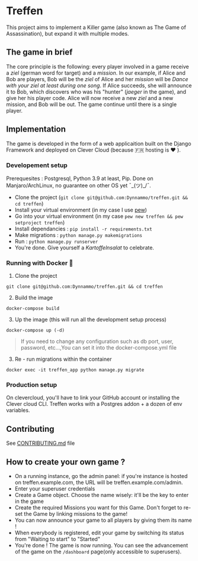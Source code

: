 # Treffen
This project aims to implement a Killer game (also known as The Game of Assassination), but expand it with multiple modes.

## The game in brief
The core principle is the following: every player involved in a game receive a *ziel* (german word for target) and a *mission*. In our example, if Alice and Bob are players, Bob will be the *ziel* of Alice and her *mission* will be *Dance with your ziel at least during one song*. If Alice succeeds, she will announce it to Bob, which discovers who was his "hunter" (*jaeger* in the game), and give her his player code. Alice will now receive a new *ziel* and a new mission, and Bob will be out. The game continue until there is a single player.

## Implementation
The game is developed in the form of a web applicaition built on the Django Framework and deployed on Clever Cloud (because 🇫🇷 hosting is ❤️ ).

### Developement setup
Prerequesites : Postgresql, Python 3.9 at least, Pip. Done on Manjaro/ArchLinux, no guarantee on other OS yet ¯\_(ツ)_/¯.

- Clone the project (`git clone git@github.com:Dynnammo/treffen.git && cd treffen`)
- Install your virtual environment (in my case I use [pew](https://github.com/berdario/pew))
- Go into your virtual environment (in my case `pew new treffen && pew setproject treffen`)
- Install dependancies : `pip install -r requirements.txt`
- Make migrations : `python manage.py makemigrations`
- Run : `python manage.py runserver`
- You're done. Give yourself a *Kartoffelnsalat* to celebrate.

### Running with Docker 🐋
1. Clone the project 
```
git clone git@github.com:Dynnammo/treffen.git && cd treffen
```
2. Build the image
```
docker-compose build
```
3. Up the image (this will run all the development setup process)
```
docker-compose up (-d)
```
> If you need to change any configuration such as db port, user, password, etc...,You can set it into the docker-compose.yml file
3. Re - run migrations within the container
```
docker exec -it treffen_app python manage.py migrate       
```

### Production setup
On clevercloud, you'll have to link your GitHub account or installing the Clever cloud CLI.
Treffen works with a Postgres addon + a dozen of env variables.

## Contributing
See [CONTRIBUTING.md](https://github.com/Dynnammo/treffen/blob/master/CONTRIBUTING.md) file

## How to create your own game ?
- On a running instance, go the admin panel: if you're instance is hosted on treffen.example.com, the URL will be treffen.example.com/admin.
- Enter your superuser credentials
- Create a Game object. Choose the name wisely: it'll be the key to enter in the game
- Create the required Missions you want for this Game. Don't forget to re-set the Game by linking missions to the game!
- You can now announce your game to all players by giving them its name !
- When everybody is registered, edit your game by switching its status from "Waiting to start" to "Started"
- You're done ! The game is now running. You can see the advancement of the game on the `/dashboard` page(only accessible to superusers).